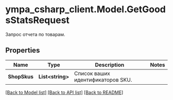 # ympa_csharp_client.Model.GetGoodsStatsRequest
Запрос отчета по товарам.

## Properties

Name | Type | Description | Notes
------------ | ------------- | ------------- | -------------
**ShopSkus** | **List&lt;string&gt;** | Список ваших идентификаторов SKU.  | 

[[Back to Model list]](../README.md#documentation-for-models) [[Back to API list]](../README.md#documentation-for-api-endpoints) [[Back to README]](../README.md)

